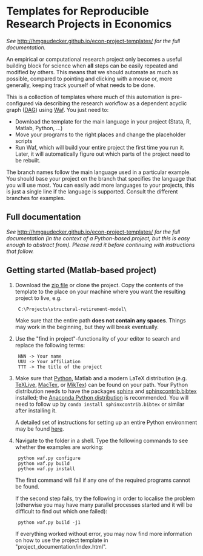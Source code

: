Templates for Reproducible Research Projects in Economics
===========================================================

*See* http://hmgaudecker.github.io/econ-project-templates/ *for the full documentation.*

An empirical or computational research project only becomes a useful building block for science when **all** steps can be easily repeated and modified by others. This means that we should automate as much as possible, compared to pointing and clicking with a mouse or, more generally, keeping track yourself of what needs to be done.

This is a collection of templates where much of this automation is pre-configured via describing the research workflow as a dependent acyclic graph ([DAG](http://en.wikipedia.org/wiki/Directed_acyclic_graph)) using [Waf](https://code.google.com/p/waf/). You just need to:

* Download the template for the main language in your project (Stata, R, Matlab, Python, ...)
* Move your programs to the right places and change the placeholder scripts
* Run Waf, which will build your entire project the first time you run it. Later, it will automatically figure out which parts of the project need to be rebuilt.

The branch names follow the main language used in a particular example. You should base your project on the branch that specifies the language that you will use most. You can easily add more languages to your projects, this is just a single line if the language is supported. Consult the different branches for examples.


Full documentation
------------------

*See* http://hmgaudecker.github.io/econ-project-templates/ *for the full documentation (in the context of a Python-based project, but this is easy enough to abstract from). Please read it before continuing with instructions that follow.*


Getting started (Matlab-based project)
---------------------------------------------

1. Download the [zip file](https://github.com/hmgaudecker/econ-project-templates/archive/matlab.zip) or clone the project. Copy the contents of the template to the place on your machine where you want the resulting project to live, e.g.

        C:\Projects\structural-retirement-model\

   Make sure that the entire path **does not contain any spaces**. Things may work in the beginning, but they will break eventually.

2. Use the "find in project"-functionality of your editor to search and replace the following terms:

        NNN -> Your name
        UUU -> Your affiliation
        TTT -> The title of the project

3. Make sure that [Python](http://python.org/), Matlab and a modern LaTeX distribution (e.g. [TeXLive](www.tug.org/texlive/), [MacTex](http://tug.org/mactex/), or [MikTex](http://miktex.org/)) can be found on your path. Your Python distribution needs to have the packages [sphinx](http://sphinx-doc.org/) and [sphinxcontrib.bibtex](https://pypi.python.org/pypi/sphinxcontrib-bibtex/) installed; the [Anaconda Python distribution](https://store.continuum.io/cshop/anaconda/) is recommended. You will need to follow up by ``conda install sphinxcontrib.bibtex`` or similar after installing it.

   A detailed set of instructions for setting up an entire Python environment may be found [here](http://hmgaudecker.github.io/econ-python-environment).

4. Navigate to the folder in a shell. Type the following commands to see whether the examples are working:

        python waf.py configure
        python waf.py build
        python waf.py install

   The first command will fail if any one of the required programs cannot be found. 

   If the second step fails, try the following in order to localise the problem (otherwise you may have many parallel processes started and it will be difficult to find out which one failed):

        python waf.py build -j1

    If everything worked without error, you may now find more information on how to use the project template in "project_documentation/index.html".
